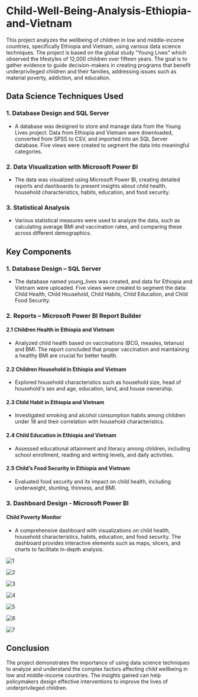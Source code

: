 # Child-Well-Being-Analysis-Ethiopia-and-Vietnam
This project analyzes the wellbeing of children in low and middle-income countries, specifically Ethiopia and Vietnam, using various data science techniques. The project is based on the global study "Young Lives" which observed the lifestyles of 12,000 children over fifteen years. The goal is to gather evidence to guide decision-makers in creating programs that benefit underprivileged children and their families, addressing issues such as material poverty, addiction, and education.

## Data Science Techniques Used

### 1. Database Design and SQL Server 
- A database was designed to store and manage data from the Young Lives project. Data from Ethiopia and Vietnam were downloaded, converted from SPSS to CSV, and imported into an SQL Server database. Five views were created to segment the data into meaningful categories.

### 2. Data Visualization with Microsoft Power BI 
- The data was visualized using Microsoft Power BI, creating detailed reports and dashboards to present insights about child health, household characteristics, habits, education, and food security.

### 3. Statistical Analysis 
- Various statistical measures were used to analyze the data, such as calculating average BMI and vaccination rates, and comparing these across different demographics.

## Key Components

### 1. Database Design – SQL Server
- The database named young_lives was created, and data for Ethiopia and Vietnam were uploaded. Five views were created to segment the data: Child Health, Child Household, Child Habits, Child Education, and Child Food Security.

### 2. Reports – Microsoft Power BI Report Builder

#### 2.1 Children Health in Ethiopia and Vietnam
- Analyzed child health based on vaccinations (BCG, measles, tetanus) and BMI. The report concluded that proper vaccination and maintaining a healthy BMI are crucial for better health.
#### 2.2 Children Household in Ethiopia and Vietnam
- Explored household characteristics such as household size, head of household's sex and age, education, land, and house ownership.
#### 2.3 Child Habit in Ethiopia and Vietnam
- Investigated smoking and alcohol consumption habits among children under 18 and their correlation with household characteristics.
#### 2.4 Child Education in Ethiopia and Vietnam
- Assessed educational attainment and literacy among children, including school enrollment, reading and writing levels, and daily activities.
#### 2.5 Child’s Food Security in Ethiopia and Vietnam
- Evaluated food security and its impact on child health, including underweight, stunting, thinness, and BMI.

### 3. Dashboard Design - Microsoft Power BI

#### Child Poverty Monitor
- A comprehensive dashboard with visualizations on child health, household characteristics, habits, education, and food security. The dashboard provides interactive elements such as maps, slicers, and charts to facilitate in-depth analysis.

![1](https://github.com/KavinduR0713/Child-Well-Being-Analysis-Ethiopia-and-Vietnam-in-/assets/105490780/8e5c16d2-8d57-4cb9-bf20-e6901051b288)

![2](https://github.com/KavinduR0713/Child-Well-Being-Analysis-Ethiopia-and-Vietnam-in-/assets/105490780/a504a306-2184-4cd1-8655-687b5be75db4)

![3](https://github.com/KavinduR0713/Child-Well-Being-Analysis-Ethiopia-and-Vietnam-in-/assets/105490780/0e534206-1680-42ba-867a-2e68a1a07427)

![4](https://github.com/KavinduR0713/Child-Well-Being-Analysis-Ethiopia-and-Vietnam-in-/assets/105490780/cdd60b12-76cf-45dc-9821-16c5019041fd)

![5](https://github.com/KavinduR0713/Child-Well-Being-Analysis-Ethiopia-and-Vietnam-in-/assets/105490780/7c87d5d0-e2c3-4a38-942e-8f87cc2f20df)

![6](https://github.com/KavinduR0713/Child-Well-Being-Analysis-Ethiopia-and-Vietnam-in-/assets/105490780/c3d422dd-3dfa-46cc-a1ac-28c15b4344c7)

![7](https://github.com/KavinduR0713/Child-Well-Being-Analysis-Ethiopia-and-Vietnam-in-/assets/105490780/1bd84547-4d2b-4708-b519-3aaf56356400)

## Conclusion
The project demonstrates the importance of using data science techniques to analyze and understand the complex factors affecting child wellbeing in low and middle-income countries. The insights gained can help policymakers design effective interventions to improve the lives of underprivileged children.

